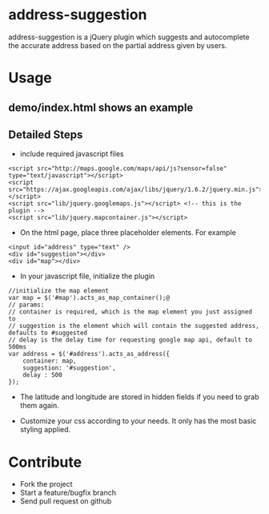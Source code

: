 address-suggestion
==================

address-suggestion is a jQuery plugin which suggests and autocomplete the accurate address based on the partial address given by users.

Usage
=====

demo/index.html shows an example
--------------------------------

Detailed Steps
--------------

* include required javascript files

```
<script src="http://maps.google.com/maps/api/js?sensor=false" type="text/javascript"></script>
<script src="https://ajax.googleapis.com/ajax/libs/jquery/1.6.2/jquery.min.js"></script>
<script src="lib/jquery.googlemaps.js"></script> <!-- this is the plugin -->
<script src="lib/jquery.mapcontainer.js"></script>
```

* On the html page, place three placeholder elements. For example

```
<input id="address" type="text" />
<div id="suggestion"></div>
<div id="map"></div>
```

* In your javascript file, initialize the plugin

```
//initialize the map element
var map = $('#map').acts_as_map_container();@
// params:
// container is required, which is the map element you just assigned to
// suggestion is the element which will contain the suggested address, defaults to #suggested
// delay is the delay time for requesting google map api, default to 500ms
var address = $('#address').acts_as_address({
    container: map,
    suggestion: '#suggestion',
    delay : 500
});

```

* The latitude and longitude are stored in hidden fields if you need to grab them again.

* Customize your css according to your needs. It only has the most basic styling applied.

Contribute
==========

* Fork the project
* Start a feature/bugfix branch
* Send pull request on github